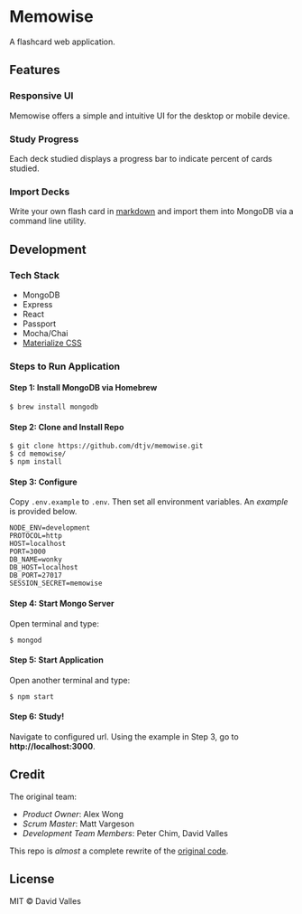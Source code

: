 # Memowise 

A flashcard web application.

## Features

### Responsive UI

Memowise offers a simple and intuitive UI for the desktop or mobile device.

### Study Progress

Each deck studied displays a progress bar to indicate percent of cards studied.

### Import Decks

Write your own flash card in [markdown](https://daringfireball.net/projects/markdown/syntax) and import them into MongoDB via a command line utility.

## Development

### Tech Stack

* MongoDB
* Express
* React
* Passport
* Mocha/Chai
* [Materialize CSS](http://materializecss.com/)

### Steps to Run Application 

#### Step 1: Install MongoDB via Homebrew

```
$ brew install mongodb
```

#### Step 2: Clone and Install Repo

```
$ git clone https://github.com/dtjv/memowise.git
$ cd memowise/
$ npm install
```

#### Step 3: Configure

Copy `.env.example` to `.env`. Then set all environment variables. An *example* is provided below.

```
NODE_ENV=development
PROTOCOL=http
HOST=localhost
PORT=3000
DB_NAME=wonky
DB_HOST=localhost
DB_PORT=27017
SESSION_SECRET=memowise
```

#### Step 4: Start Mongo Server

Open terminal and type:

```
$ mongod
```

#### Step 5: Start Application 

Open another terminal and type: 

```
$ npm start
```

#### Step 6: Study!

Navigate to configured url. Using the example in Step 3, go to **http://localhost:3000**.


## Credit 

The original team:

- *Product Owner*: Alex Wong
- *Scrum Master*: Matt Vargeson
- *Development Team Members*: Peter Chim, David Valles

This repo is *almost* a complete rewrite of the [original code](https://github.com/wonky-mongoose/wonky-mongoose).

## License

MIT © David Valles

